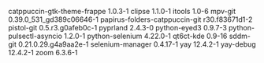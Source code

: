 catppuccin-gtk-theme-frappe 1.0.3-1
clipse 1.1.0-1
itools 1.0-6
mpv-git 0.39.0_531_gd389c06646-1
papirus-folders-catppuccin-git r30.f83671d1-2
pistol-git 0.5.r3.g0afeb0c-1
pyprland 2.4.3-0
python-eyed3 0.9.7-3
python-pulsectl-asyncio 1.2.0-1
python-selenium 4.22.0-1
qt6ct-kde 0.9-16
sddm-git 0.21.0.29.g4a9aa2e-1
selenium-manager 0.4.17-1
yay 12.4.2-1
yay-debug 12.4.2-1
zoom 6.3.6-1
